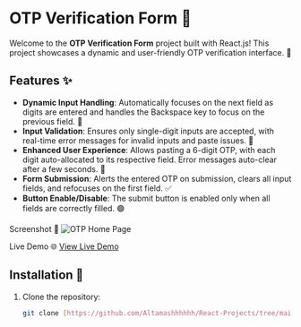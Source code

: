 # OTP Verification Form 🚀

Welcome to the **OTP Verification Form** project built with React.js! This project showcases a dynamic and user-friendly OTP verification interface. 🎉

## Features ✨

- **Dynamic Input Handling**: Automatically focuses on the next field as digits are entered and handles the Backspace key to focus on the previous field. 🔄
- **Input Validation**: Ensures only single-digit inputs are accepted, with real-time error messages for invalid inputs and paste issues. 🚫
- **Enhanced User Experience**: Allows pasting a 6-digit OTP, with each digit auto-allocated to its respective field. Error messages auto-clear after a few seconds. 🌟
- **Form Submission**: Alerts the entered OTP on submission, clears all input fields, and refocuses on the first field. ✅
- **Button Enable/Disable**: The submit button is enabled only when all fields are correctly filled. 🟢

Screenshot 📸
![OTP Home Page](https://github.com/Altamashhhhhh/Altamashhhhhh.github.io/blob/main/Screenshot%202024-09-11%20180332.png?raw=true)

Live Demo 🌐
[View Live Demo](https://react-projects-henna-kappa.vercel.app/)


## Installation 🔧

1. Clone the repository:
   ```bash
   git clone [https://github.com/Altamashhhhhh/React-Projects/tree/main/OTP_Using_UseRef]
